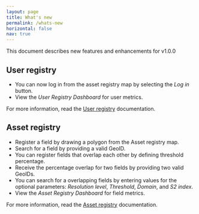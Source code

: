 ```yaml
---
layout: page
title: What's new
permalink: /whats-new
horizontal: false
nav: true
---
```


This document describes new features and enhancements for v1.0.0

## User registry

* You can now log in from the asset registry map by selecting the _Log in_ button. 
* View the _User Registry Dashboard_ for user metrics.

For more information, read the [User registry](../_pages/user_registry.md) documentation.

## Asset registry

* Register a field by drawing a polygon from the Asset registry map.
* Search for a field by providing a valid GeoID.
* You can register fields that overlap each other by defining threshold percentage.
* Receive the percentage overlap for two fields by providing two valid GeoIDs.
* You can search for a overlapping fields by entering values for the optional parameters: _Resolution level_, _Threshold_, _Domain_, and _S2 index_. 
* View the _Asset Registry Dashboard_ for field metrics.

For more information, read the [Asset registry](../_pages/asset_registry.md) documentation.
